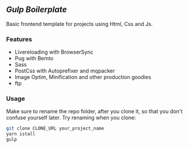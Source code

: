 ## *Gulp Boilerplate*
Basic frontend template for projects using Html, Css and Js.

### Features

* Livereloading with BrowserSync
* Pug with Bemto
* Sass
* PostCss with Autoprefixer and mqpacker
* Image Optim, Minification and other production goodies
* ftp


### Usage
Make sure to rename the repo folder, after you clone it, so that you don't confuse yourself later. Try renaming when you clone:

``` bash
git clone CLONE_URL your_project_name
yarn istall   
gulp 
```



